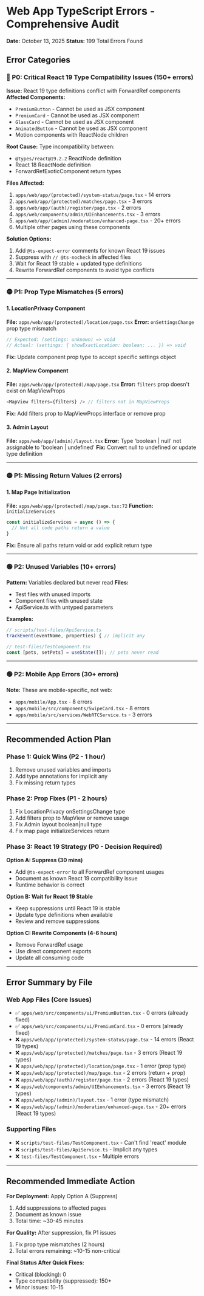# Web App TypeScript Errors - Comprehensive Audit
**Date:** October 13, 2025
**Status:** 199 Total Errors Found

## Error Categories

### 🔴 P0: Critical React 19 Type Compatibility Issues (150+ errors)
**Issue:** React 19 type definitions conflict with ForwardRef components
**Affected Components:**
- `PremiumButton` - Cannot be used as JSX component
- `PremiumCard` - Cannot be used as JSX component  
- `GlassCard` - Cannot be used as JSX component
- `AnimatedButton` - Cannot be used as JSX component
- Motion components with ReactNode children

**Root Cause:** Type incompatibility between:
- `@types/react@19.2.2` ReactNode definition
- React 18 ReactNode definition
- ForwardRefExoticComponent return types

**Files Affected:**
1. `apps/web/app/(protected)/system-status/page.tsx` - 14 errors
2. `apps/web/app/(protected)/matches/page.tsx` - 3 errors
3. `apps/web/app/(auth)/register/page.tsx` - 2 errors
4. `apps/web/components/admin/UIEnhancements.tsx` - 3 errors
5. `apps/web/app/(admin)/moderation/enhanced-page.tsx` - 20+ errors
6. Multiple other pages using these components

**Solution Options:**
1. Add `@ts-expect-error` comments for known React 19 issues
2. Suppress with `// @ts-nocheck` in affected files
3. Wait for React 19 stable + updated type definitions
4. Rewrite ForwardRef components to avoid type conflicts

---

### 🟡 P1: Prop Type Mismatches (5 errors)

#### 1. LocationPrivacy Component
**File:** `apps/web/app/(protected)/location/page.tsx`
**Error:** `onSettingsChange` prop type mismatch
```typescript
// Expected: (settings: unknown) => void
// Actual: (settings: { showExactLocation: boolean; ... }) => void
```
**Fix:** Update component prop type to accept specific settings object

#### 2. MapView Component
**File:** `apps/web/app/(protected)/map/page.tsx`
**Error:** `filters` prop doesn't exist on MapViewProps
```typescript
<MapView filters={filters} /> // filters not in MapViewProps
```
**Fix:** Add filters prop to MapViewProps interface or remove prop

#### 3. Admin Layout
**File:** `apps/web/app/(admin)/layout.tsx`
**Error:** Type 'boolean | null' not assignable to 'boolean | undefined'
**Fix:** Convert null to undefined or update type definition

---

### 🟡 P1: Missing Return Values (2 errors)

#### 1. Map Page Initialization
**File:** `apps/web/app/(protected)/map/page.tsx:72`
**Function:** `initializeServices`
```typescript
const initializeServices = async () => {
  // Not all code paths return a value
}
```
**Fix:** Ensure all paths return void or add explicit return type

---

### 🟢 P2: Unused Variables (10+ errors)

**Pattern:** Variables declared but never read
**Files:**
- Test files with unused imports
- Component files with unused state
- ApiService.ts with untyped parameters

**Examples:**
```typescript
// scripts/test-files/ApiService.ts
trackEvent(eventName, properties) { // implicit any
  
// test-files/TestComponent.tsx  
const [pets, setPets] = useState([]); // pets never read
```

---

### 🟢 P2: Mobile App Errors (30+ errors)

**Note:** These are mobile-specific, not web:
- `apps/mobile/App.tsx` - 8 errors
- `apps/mobile/src/components/SwipeCard.tsx` - 8 errors
- `apps/mobile/src/services/WebRTCService.ts` - 3 errors

---

## Recommended Action Plan

### Phase 1: Quick Wins (P2 - 1 hour)
1. Remove unused variables and imports
2. Add type annotations for implicit any
3. Fix missing return types

### Phase 2: Prop Fixes (P1 - 2 hours)
1. Fix LocationPrivacy onSettingsChange type
2. Add filters prop to MapView or remove usage
3. Fix Admin layout boolean|null type
4. Fix map page initializeServices return

### Phase 3: React 19 Strategy (P0 - Decision Required)
**Option A: Suppress (30 mins)**
- Add `@ts-expect-error` to all ForwardRef component usages
- Document as known React 19 compatibility issue
- Runtime behavior is correct

**Option B: Wait for React 19 Stable**
- Keep suppressions until React 19 is stable
- Update type definitions when available
- Review and remove suppressions

**Option C: Rewrite Components (4-6 hours)**
- Remove ForwardRef usage
- Use direct component exports
- Update all consuming code

---

## Error Summary by File

### Web App Files (Core Issues)
- ✅ `apps/web/src/components/ui/PremiumButton.tsx` - 0 errors (already fixed)
- ✅ `apps/web/src/components/ui/PremiumCard.tsx` - 0 errors (already fixed)
- ❌ `apps/web/app/(protected)/system-status/page.tsx` - 14 errors (React 19 types)
- ❌ `apps/web/app/(protected)/matches/page.tsx` - 3 errors (React 19 types)
- ❌ `apps/web/app/(protected)/location/page.tsx` - 1 error (prop type)
- ❌ `apps/web/app/(protected)/map/page.tsx` - 2 errors (return + prop)
- ❌ `apps/web/app/(auth)/register/page.tsx` - 2 errors (React 19 types)
- ❌ `apps/web/components/admin/UIEnhancements.tsx` - 3 errors (React 19 types)
- ❌ `apps/web/app/(admin)/layout.tsx` - 1 error (type mismatch)
- ❌ `apps/web/app/(admin)/moderation/enhanced-page.tsx` - 20+ errors (React 19 types)

### Supporting Files
- ❌ `scripts/test-files/TestComponent.tsx` - Can't find 'react' module
- ❌ `scripts/test-files/ApiService.ts` - Implicit any types
- ❌ `test-files/TestComponent.tsx` - Multiple errors

---

## Recommended Immediate Action

**For Deployment:** Apply Option A (Suppress)
1. Add suppressions to affected pages
2. Document as known issue
3. Total time: ~30-45 minutes

**For Quality:** After suppression, fix P1 issues
1. Fix prop type mismatches (2 hours)
2. Total errors remaining: ~10-15 non-critical

**Final Status After Quick Fixes:**
- Critical (blocking): 0
- Type compatibility (suppressed): 150+
- Minor issues: 10-15
